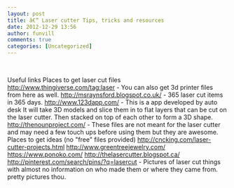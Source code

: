 ```yaml
---
layout: post
title: â€“ Laser cutter Tips, tricks and resources
date: 2012-12-29 13:56
author: funvill
comments: true
categories: [Uncategorized]
---
```

&nbsp;

Useful links
Places to get laser cut files
http://www.thingiverse.com/tag:laser - You can also get 3d printer files from here as well.
http://msraynsford.blogspot.co.uk/ - 365 laser cut items in 365 days.
http://www.123dapp.com/ - This is a app developed by auto desk It will take 3D models and slice them in to flat layers that can be cut on the laser cutter. Then stacked on top of each other to form a 3D shape.
http://thenounproject.com/ - These files are not meant for the laser cutter and may need a few touch ups before using them but they are awesome.
Places to get ideas (no "free" files provided)
http://cncking.com/laser-cutter-projects.html
http://www.greentreejewelry.com/
https://www.ponoko.com/
http://thelasercutter.blogspot.ca/
http://pinterest.com/search/pins/?q=lasercut - Pictures of laser cut things with almost no information on who made them or where they came from. pretty pictures thou.
